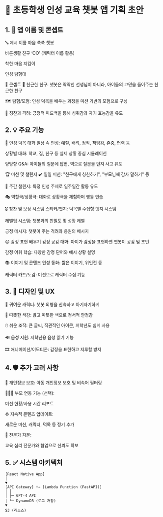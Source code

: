 🌱 초등학생 인성 교육 챗봇 앱 기획 초안
=======================================

## 1. 🧸 앱 이름 및 콘셉트
   🔤 예시 이름
   마음 쑥쑥 챗봇

   바른생활 친구 ‘OO’ (캐릭터 이름 활용)

   착한 마음 지킴이

   인성 탐험대

   🎯 콘셉트
   👦 친근한 친구: 챗봇은 딱딱한 선생님이 아니라, 아이들의 고민을 들어주는 친근한 친구
   
   🗺️ 탐험/모험: 인성 덕목을 배우는 과정을 미션 기반의 모험으로 구성
   
   🌟 칭찬과 격려: 긍정적 피드백을 통해 성취감과 자기 효능감을 유도


## 2. 💡 주요 기능
   💬 인성 덕목 대화
   일상 속 인성: 예절, 배려, 정직, 책임감, 존중, 협력 등

   상황별 대화: 학교, 집, 친구 등 실제 상황 중심 시뮬레이션
   
   양방향 Q&A: 아이들의 질문에 답변, 역으로 질문을 던져 사고 유도
   
   🏆 미션 및 챌린지
   ✔️ 일일 미션: "친구에게 칭찬하기", "부모님께 감사 말하기" 등
   
   📅 주간 챌린지: 특정 인성 주제로 일주일간 활동 유도
   
   🎭 역할극/상황극: 대화로 상황극을 체험하며 행동 연습
   
   🎖 칭찬 및 보상 시스템
   스티커/뱃지: 덕목별 수집형 뱃지 시스템
   
   레벨업 시스템: 챗봇과의 친밀도 및 성장 레벨
   
   긍정 메시지: 챗봇이 주는 격려와 응원의 메시지
   
   😊 감정 표현 배우기
   감정 공감 대화: 아이가 감정을 표현하면 챗봇이 공감 및 조언
   
   감정 어휘 학습: 다양한 감정 단어와 예시 상황 설명
   
   📚 이야기 및 콘텐츠
   인성 동화: 짧은 이야기, 위인전 등
   
   캐릭터 카드/도감: 미션으로 캐릭터 수집 기능


## 3. 🎨 디자인 및 UX
   👧 귀여운 캐릭터: 챗봇 외형을 친숙하고 아기자기하게

   🌈 따뜻한 색감: 밝고 따뜻한 색으로 정서적 안정감
   
   🖱️ 쉬운 조작: 큰 글씨, 직관적인 아이콘, 저학년도 쉽게 사용
   
   🔊 음성 지원: 저학년용 음성 읽기 기능
   
   🎞️ 애니메이션/이모티콘: 감정을 표현하고 지루함 방지


## 4. 🛡️ 추가 고려 사항
   🔐 개인정보 보호: 아동 개인정보 보호 및 비속어 필터링

   👨‍👩‍👧 부모 연동 기능 (선택):
   
   미션 현황/사용 시간 리포트
   
   ♻️ 지속적 콘텐츠 업데이트:
   
   새로운 미션, 캐릭터, 덕목 등 정기 추가
   
   📘 전문가 자문:
   
   교육 심리 전문가와 협업으로 신뢰도 확보


## 5. ✅ 시스템 아키텍처
   ```
   [React Native App]
   │
   ▼
   [API Gateway] ─→ [Lambda Function (FastAPI)]
   │ │
   │ ├─ GPT-4 API
   │ └─ DynamoDB (로그 저장)
   ▼
   S3 (리소스)
   ```
